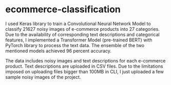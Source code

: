 # ecommerce-classification
I used Keras library to train a Convolutional Neural Network Model to classify 21627 noisy images of e-commerce products into 27 categories. Due to the availability of corresponding text descriptions and categorical features, I implemented a Transformer Model (pre-trained BERT) with PyTorch library to process the text data. The ensemble of the two mentioned models achieved 96 percent accuracy.

The data includes noisy images and text descriptions for each e-commerce product. Text descriptions are uploaded in CSV files. Due to the limitations imposed on uploading files bigger than 100MB in CLI, I just uploaded a few sample noisy images of the project.
